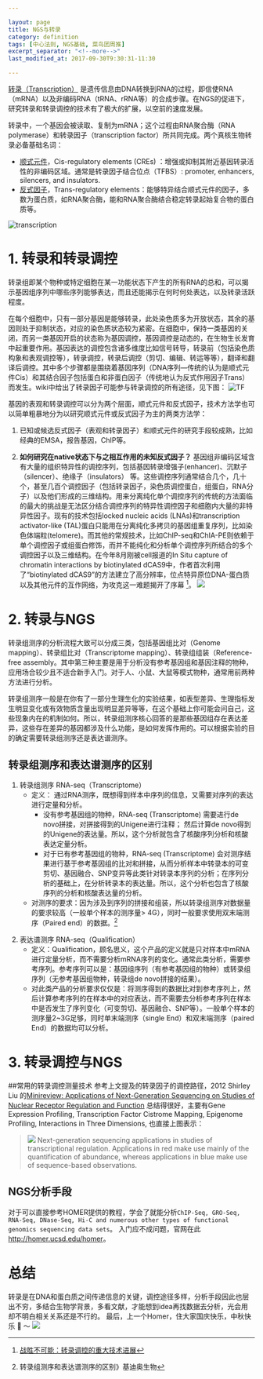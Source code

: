 ```yaml
---

layout: page
title: NGS与转录
category: definition
tags: [中心法则, NGS基础, 菜鸟团周推]
excerpt_separator: "<!--more-->"
last_modified_at: 2017-09-30T9:30:31-11:30

---
```


[转录（Transcription）](https://en.wikipedia.org/wiki/Transcription_(biology)) 是遗传信息由DNA转换到RNA的过程，即信使RNA（mRNA）以及非编码RNA（tRNA、rRNA等）的合成步骤。在NGS的促进下，研究转录和转录调控的技术有了极大的扩展，以空前的速度发展。
<!--more-->

转录中，一个基因会被读取、复制为mRNA；这个过程由RNA聚合酶（RNA polymerase）和转录因子（transcription factor）所共同完成。两个真核生物转录必备基础名词：
 - [顺式元件](https://en.wikipedia.org/wiki/Cis-regulatory_element)，Cis-regulatory elements (CREs) ：增强或抑制其附近基因转录活性的非编码区域。通常是转录因子结合位点（TFBS）: promoter,  enhancers, silencers, and insulators. 
 - [反式因子](https://en.wikipedia.org/wiki/Trans-regulatory_element)，Trans-regulatory elements：能够特异结合顺式元件的因子，多数为蛋白质，如RNA聚合酶，能和RNA聚合酶结合稳定转录起始复合物的蛋白质等。

![transcription](https://upload.wikimedia.org/wikipedia/commons/thumb/9/9b/MRNA.svg/758px-MRNA.svg.png)


# 1. 转录和转录调控


转录组即某个物种或特定细胞在某一功能状态下产生的所有RNA的总和，可以揭示基因组序列中哪些序列能够表达，而且还能揭示在何时何处表达，以及转录活跃程度。

在每个细胞中，只有一部分基因是能够转录，此处染色质多为开放状态，其余的基因则处于抑制状态，对应的染色质状态较为紧密。在细胞中，保持一类基因的关闭，而另一类基因开启的状态称为基因调控，基因调控是动态的，在生物生长发育中起重要作用。基因表达的调控包含诸多维度比如信号转导，转录前（包括染色质构象和表观调控等），转录调控，转录后调控（剪切、编辑、转运等等），翻译和翻译后调控。其中多个步骤都是围绕着基因序列（DNA序列—传统的认为是顺式元件Cis）和其结合因子包括蛋白和非蛋白因子（传统地认为反式作用因子Trans）而发生。wiki中给出了转录因子可能参与转录调控的所有途径，见下图：
![TF](https://upload.wikimedia.org/wikipedia/commons/thumb/8/80/Transcription_Factors.svg/1024px-Transcription_Factors.svg.png)


基因的表观和转录调控可以分为两个层面，顺式元件和反式因子，技术方法学也可以简单粗暴地分为以研究顺式元件或反式因子为主的两类方法学：

 1. 已知或候选反式因子（表观和转录因子）和顺式元件的研究手段较成熟，比如经典的EMSA，报告基因，ChIP等。 

 2. __如何研究在native状态下与之相互作用的未知反式因子？__ 基因组非编码区域含有大量的组织特异性的调控序列，包括基因转录增强子(enhancer)、沉默子（silencer）、绝缘子（insulators） 等。这些调控序列通常结合几个，几十个，甚至几百个调控因子（包括转录因子，染色质调控蛋白，组蛋白，RNA分子）以及他们形成的三维结构。用来分离纯化单个调控序列的传统的方法面临的最大的挑战是无法区分结合调控序列的特异性调控因子和细胞内大量的非特异性因子。现有的技术包括locked nucleic acids (LNAs)和transcription activator-like (TAL)蛋白只能用在分离纯化多拷贝的基因组重复序列，比如染色体端粒(telomere)。而其他的常规技术，比如ChIP-seq和ChIA-PE则依赖于单个调控因子或组蛋白修饰，而并不能纯化和分析单个调控序列所结合的多个调控因子以及三维结构。在今年8月刚被cell报道的In Situ capture of chromatin interactions by biotinylated dCAS9中，作者首次利用了“biotinylated dCAS9”的方法建立了高分辨率，位点特异原位DNA-蛋白质以及其他元件的互作网络，为攻克这一难题揭开了序幕 [^ref1]。
![](http://owxb9z5ea.bkt.clouddn.com/17-9-29/88002581.jpg)
 [^ref1]: [战胜不可能：转录调控的重大技术进展](https://www.wxwenku.com/d/102384708)



# 2. 转录与NGS


转录组测序的分析流程大致可以分成三类，包括基因组比对（Genome mapping）、转录组比对（Transcriptome mapping）、转录组组装（Reference-free assembly。其中第三种主要是用于分析没有参考基因组和基因注释的物种，应用场合较少且不适合新手入门。对于人、小鼠、大鼠等模式物种，通常用前两种方法进行分析。

转录组测序一般是在你有了一部分生理生化的实验结果，如表型差异、生理指标发生明显变化或有效物质含量出现明显差异等等，在这个基础上你可能会问自己，这些现象内在的机制如何。所以，转录组测序核心回答的是那些基因组存在表达差异，这些存在差异的基因都涉及什么功能，是如何发挥作用的。可以根据实验的目的确定需要转录组测序还是表达谱测序。

## 转录组测序和表达谱测序的区别

 1. 转录组测序 RNA-seq（Transcriptome）
    - 定义： 通过RNA测序，既想得到样本中序列的信息，又需要对序列的表达进行定量和分析。
        - 没有参考基因组的物种，RNA-seq (Transcriptome) 需要进行de novo拼接，对拼接得到的Unigene进行注释；
然后计算de novo得到的Unigene的表达量。所以，这个分析就包含了核酸序列分析和核酸表达定量分析。
        - 对于已有参考基因组的物种，RNA-seq (Transcriptome) 会对测序结果进行基于参考基因组的比对和拼接，从而分析样本中转录本的可变剪切、基因融合、SNP变异等此类针对转录本序列的分析；在序列分析的基础上，在分析转录本的表达量。所以，这个分析也包含了核酸序列的分析和核酸表达量的分析。
    - 对测序的要求：因为涉及到序列的拼接和组装，所以转录组测序对数据量的要求较高（一般单个样本的测序量> 4G），同时一般要求使用双末端测序（Paired end）的数据。[^ref2]
[^ref2]: 转录组测序和表达谱测序的区别》基迪奥生物

 2. 表达谱测序 RNA-seq（Qualification）
    - 定义：Qualification，顾名思义，这个产品的定义就是只对样本中mRNA进行定量分析，而不需要分析mRNA序列的变化。通常此类分析，需要参考序列。参考序列可以是：基因组序列（有参考基因组的物种）或转录组序列（无参考基因组物种，转录组de novo拼接的结果）。
    - 对此类产品的分析要求仅仅是：将测序得到的数据比对到参考序列上，然后计算参考序列的在样本中的对应表达，而不需要去分析参考序列在样本中是否发生了序列变化（可变剪切、基因融合、SNP等）。一般单个样本的测序量2~3G足够，同时单末端测序（single End）和双末端测序（paired End）的数据均可以分析。


# 3. 转录调控与NGS


##常用的转录调控测量技术
参考上文提及的转录因子的调控路径，2012 Shirley Liu 的[Minireview: Applications of Next-Generation Sequencing on Studies of Nuclear Receptor Regulation and Function](https://www.ncbi.nlm.nih.gov/pmc/articles/PMC3458226/) 总结得很好，主要有Gene Expression Profiling, Transcription Factor Cistrome Mapping, Epigenome Profiling, Interactions in Three Dimensions, 也直接上图表示：



>![](http://owxb9z5ea.bkt.clouddn.com/17-9-29/71714242.jpg)
Next-generation sequencing applications in studies of transcriptional regulation. Applications in red make use mainly of the quantification of abundance, whereas applications in blue make use of sequence-based observations.

## NGS分析手段

对于可以直接参考HOMER提供的教程，学会了就能分析`ChIP-Seq, GRO-Seq, RNA-Seq, DNase-Seq, Hi-C and numerous other types of functional genomics sequencing data sets`。
入门应不成问题，官网在此<http://homer.ucsd.edu/homer>。

# 总结
转录是在DNA和蛋白质之间传递信息的关键，调控途径多样，分析手段因此也层出不穷，多结合生物学背景，多看文献，才能想到idea再找数据去分析，光会用却不明白相关关系还是不行的。
最后，上一个Homer，住大家国庆快乐，中秋快乐 :metal: ～
![](http://owxb9z5ea.bkt.clouddn.com/17-9-29/5863002.jpg)







